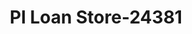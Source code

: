 ---
f_zip-code: 60504
f_state-code: IL
title: Pl Loan Store-24381
f_phone: 630-723-0500
f_city-only: Aurora
f_address: 2904 Ogden Ave Aurora
f_location-unique-id: '24381'
slug: pl-loan-store-24381
updated-on: '2024-05-30T13:46:58.046Z'
created-on: '2024-05-30T13:36:59.803Z'
published-on: '2024-05-30T13:54:32.469Z'
f_city-state: cms/city/aurora-il.md
f_company: cms/company/pl-loan-store.md
f_state: cms/state/illinois.md
layout: '[payday-loan].html'
tags: payday-loan
---